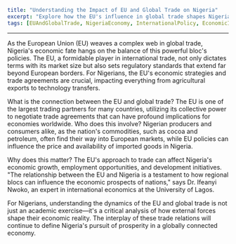 ```yaml
title: "Understanding the Impact of EU and Global Trade on Nigeria"
excerpt: "Explore how the EU's influence in global trade shapes Nigeria's economic landscape."
tags: [EUAndGlobalTrade, NigeriaEconomy, InternationalPolicy, EconomicImpact, TradeRelations]
```

---

As the European Union (EU) weaves a complex web in global trade, Nigeria's economic fate hangs on the balance of this powerful bloc's policies. The EU, a formidable player in international trade, not only dictates terms with its market size but also sets regulatory standards that extend far beyond European borders. For Nigerians, the EU's economic strategies and trade agreements are crucial, impacting everything from agricultural exports to technology transfers.

What is the connection between the EU and global trade? The EU is one of the largest trading partners for many countries, utilizing its collective power to negotiate trade agreements that can have profound implications for economies worldwide. Who does this involve? Nigerian producers and consumers alike, as the nation's commodities, such as cocoa and petroleum, often find their way into European markets, while EU policies can influence the price and availability of imported goods in Nigeria.

Why does this matter? The EU's approach to trade can affect Nigeria's economic growth, employment opportunities, and development initiatives. "The relationship between the EU and Nigeria is a testament to how regional blocs can influence the economic prospects of nations," says Dr. Ifeanyi Nwoko, an expert in international economics at the University of Lagos.

For Nigerians, understanding the dynamics of the EU and global trade is not just an academic exercise—it's a critical analysis of how external forces shape their economic reality. The interplay of these trade relations will continue to define Nigeria's pursuit of prosperity in a globally connected economy.